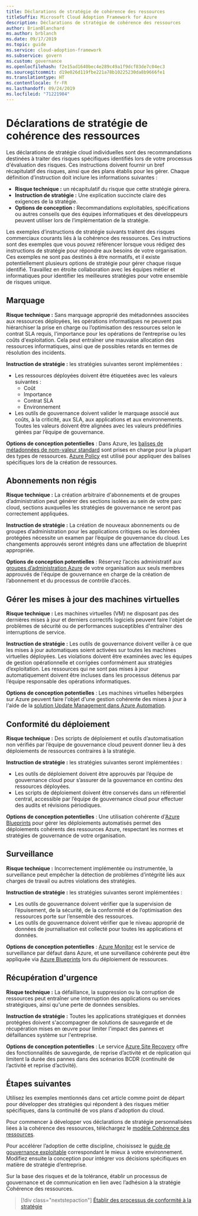 ```yaml
---
title: Déclarations de stratégie de cohérence des ressources
titleSuffix: Microsoft Cloud Adoption Framework for Azure
description: Déclarations de stratégie de cohérence des ressources
author: BrianBlanchard
ms.author: brblanch
ms.date: 09/17/2019
ms.topic: guide
ms.service: cloud-adoption-framework
ms.subservice: govern
ms.custom: governance
ms.openlocfilehash: f2e15ad1640bec4e289c49a1f9dcf83de7c04ec3
ms.sourcegitcommit: d19e026d119fbe221a78b10225230da8b9666fe1
ms.translationtype: HT
ms.contentlocale: fr-FR
ms.lasthandoff: 09/24/2019
ms.locfileid: "71221984"
---
```

# <a name="resource-consistency-sample-policy-statements"></a>Déclarations de stratégie de cohérence des ressources

Les déclarations de stratégie cloud individuelles sont des recommandations destinées à traiter des risques spécifiques identifiés lors de votre processus d'évaluation des risques. Ces instructions doivent fournir un bref récapitulatif des risques, ainsi que des plans établis pour les gérer. Chaque définition d’instruction doit inclure les informations suivantes :

- **Risque technique :** un récapitulatif du risque que cette stratégie gérera.
- **Instruction de stratégie :** Une explication succincte claire des exigences de la stratégie.
- **Options de conception :** Recommandations exploitables, spécifications ou autres conseils que des équipes informatiques et des développeurs peuvent utiliser lors de l’implémentation de la stratégie.

Les exemples d’instructions de stratégie suivants traitent des risques commerciaux courants liés à la cohérence des ressources. Ces instructions sont des exemples que vous pouvez référencer lorsque vous rédigez des instructions de stratégie pour répondre aux besoins de votre organisation. Ces exemples ne sont pas destinés à être normatifs, et il existe potentiellement plusieurs options de stratégie pour gérer chaque risque identifié. Travaillez en étroite collaboration avec les équipes métier et informatiques pour identifier les meilleures stratégies pour votre ensemble de risques unique.

## <a name="tagging"></a>Marquage

**Risque technique :** Sans marquage approprié des métadonnées associées aux ressources déployées, les opérations informatiques ne peuvent pas hiérarchiser la prise en charge ou l’optimisation des ressources selon le contrat SLA requis, l'importance pour les opérations de l’entreprise ou les coûts d'exploitation. Cela peut entraîner une mauvaise allocation des ressources informatiques, ainsi que de possibles retards en termes de résolution des incidents.

**Instruction de stratégie :** les stratégies suivantes seront implémentées :

- Les ressources déployées doivent être étiquetées avec les valeurs suivantes :
  - Coût
  - Importance
  - Contrat SLA
  - Environnement
- Les outils de gouvernance doivent valider le marquage associé aux coûts, à la criticité, aux SLA, aux applications et aux environnements. Toutes les valeurs doivent être alignées avec les valeurs prédéfinies gérées par l’équipe de gouvernance.

**Options de conception potentielles** : Dans Azure, les [balises de métadonnées de nom-valeur standard](https://docs.microsoft.com/azure/azure-resource-manager/resource-group-using-tags) sont prises en charge pour la plupart des types de ressources. [Azure Policy](https://docs.microsoft.com/azure/governance/policy/overview) est utilisé pour appliquer des balises spécifiques lors de la création de ressources.

## <a name="ungoverned-subscriptions"></a>Abonnements non régis

**Risque technique :** La création arbitraire d'abonnements et de groupes d’administration peut générer des sections isolées au sein de votre parc cloud, sections auxquelles les stratégies de gouvernance ne seront pas correctement appliquées.

**Instruction de stratégie :** La création de nouveaux abonnements ou de groupes d’administration pour les applications critiques ou les données protégées nécessite un examen par l’équipe de gouvernance du cloud. Les changements approuvés seront intégrés dans une affectation de blueprint appropriée.

**Options de conception potentielles** : Réservez l’accès administratif aux [groupes d’administration Azure](https://docs.microsoft.com/azure/governance/management-groups) de votre organisation aux seuls membres approuvés de l'équipe de gouvernance en charge de la création de l’abonnement et du processus de contrôle d’accès.

## <a name="manage-updates-to-virtual-machines"></a>Gérer les mises à jour des machines virtuelles

**Risque technique :** Les machines virtuelles (VM) ne disposant pas des dernières mises à jour et derniers correctifs logiciels peuvent faire l'objet de problèmes de sécurité ou de performances susceptibles d'entraîner des interruptions de service.

**Instruction de stratégie :** Les outils de gouvernance doivent veiller à ce que les mises à jour automatiques soient activées sur toutes les machines virtuelles déployées. Les violations doivent être examinées avec les équipes de gestion opérationnelle et corrigées conformément aux stratégies d’exploitation. Les ressources qui ne sont pas mises à jour automatiquement doivent être incluses dans les processus détenus par l’équipe responsable des opérations informatiques.

**Options de conception potentielles** : Les machines virtuelles hébergées sur Azure peuvent faire l'objet d'une gestion cohérente des mises à jour à l'aide de la [solution Update Management dans Azure Automation](https://docs.microsoft.com/azure/automation/automation-update-management).

## <a name="deployment-compliance"></a>Conformité du déploiement

**Risque technique :** Des scripts de déploiement et outils d’automatisation non vérifiés par l’équipe de gouvernance cloud peuvent donner lieu à des déploiements de ressources contraires à la stratégie.

**Instruction de stratégie :** les stratégies suivantes seront implémentées :

- Les outils de déploiement doivent être approuvés par l’équipe de gouvernance cloud pour s’assurer de la gouvernance en continu des ressources déployées.
- Les scripts de déploiement doivent être conservés dans un référentiel central, accessible par l’équipe de gouvernance cloud pour effectuer des audits et révisions périodiques.

**Options de conception potentielles** : Une utilisation cohérente d'[Azure Blueprints](https://docs.microsoft.com/azure/governance/blueprints) pour gérer les déploiements automatisés permet des déploiements cohérents des ressources Azure, respectant les normes et stratégies de gouvernance de votre organisation.

## <a name="monitoring"></a>Surveillance

**Risque technique :** Incorrectement implémentée ou instrumentée, la surveillance peut empêcher la détection de problèmes d’intégrité liés aux charges de travail ou autres violations des stratégies.

**Instruction de stratégie :** les stratégies suivantes seront implémentées :

- Les outils de gouvernance doivent vérifier que la supervision de l’épuisement, de la sécurité, de la conformité et de l’optimisation des ressources porte sur l’ensemble des ressources.
- Les outils de gouvernance doivent vérifier que le niveau approprié de données de journalisation est collecté pour toutes les applications et données.

**Options de conception potentielles** : [Azure Monitor](https://docs.microsoft.com/azure/azure-monitor/overview) est le service de surveillance par défaut dans Azure, et une surveillance cohérente peut être appliquée via [Azure Blueprints](https://docs.microsoft.com/azure/governance/blueprints) lors du déploiement de ressources.

## <a name="disaster-recovery"></a>Récupération d'urgence

**Risque technique :** La défaillance, la suppression ou la corruption de ressources peut entraîner une interruption des applications ou services stratégiques, ainsi qu'une perte de données sensibles.

**Instruction de stratégie :** Toutes les applications stratégiques et données protégées doivent s'accompagner de solutions de sauvegarde et de récupération mises en œuvre pour limiter l'impact des pannes et défaillances système sur l'entreprise.

**Options de conception potentielles** : Le service [Azure Site Recovery](https://docs.microsoft.com/azure/site-recovery/site-recovery-overview) offre des fonctionnalités de sauvegarde, de reprise d’activité et de réplication qui limitent la durée des pannes dans des scénarios BCDR (continuité de l’activité et reprise d’activité).

## <a name="next-steps"></a>Étapes suivantes

Utilisez les exemples mentionnés dans cet article comme point de départ pour développer des stratégies qui répondent à des risques métier spécifiques, dans la continuité de vos plans d'adoption du cloud.

Pour commencer à développer vos déclarations de stratégie personnalisées liées à la cohérence des ressources, téléchargez le [modèle Cohérence des ressources](./template.md).

Pour accélérer l’adoption de cette discipline, choisissez le [guide de gouvernance exploitable](../guides/index.md) correspondant le mieux à votre environnement. Modifiez ensuite la conception pour intégrer vos décisions spécifiques en matière de stratégie d’entreprise.

Sur la base des risques et de la tolérance, établir un processus de gouvernance et de communication en lien avec l’adhésion à la stratégie Cohérence des ressources.

> [!div class="nextstepaction"]
> [Établir des processus de conformité à la stratégie](./compliance-processes.md)

